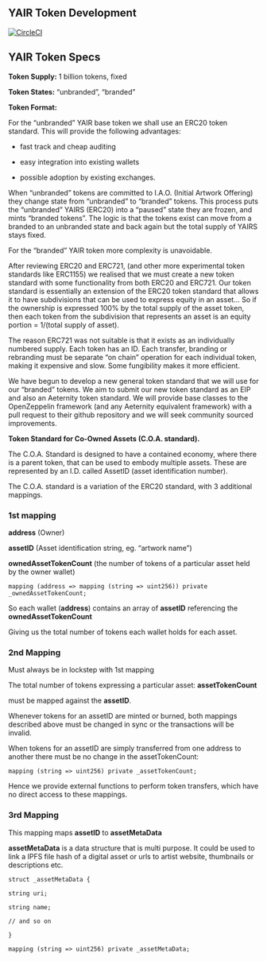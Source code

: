 
## YAIR Token Development

[![CircleCI](https://circleci.com/gh/yairtoken/yair-token.svg?style=svg&circle-token=f533de9156b9356ab04069cb5daf27fb5f8db2d3)](https://circleci.com/gh/yairtoken/yair-token)



## YAIR Token Specs




**Token Supply:** 1 billion tokens, fixed



**Token States:** “unbranded”, “branded”



**Token Format:**



For the “unbranded” YAIR base token we shall use an ERC20 token standard. This will provide the following advantages:

-   fast track and cheap auditing

-   easy integration into existing wallets

-   possible adoption by existing exchanges.




When “unbranded” tokens are committed to I.A.O. (Initial Artwork Offering) they change state from “unbranded” to “branded” tokens. This process puts the “unbranded” YAIRS (ERC20) into a “paused” state they are frozen, and mints “branded tokens”. The logic is that the tokens exist can move from a branded to an unbranded state and back again but the total supply of YAIRS stays fixed.

For the “branded” YAIR token more complexity is unavoidable.

After reviewing ERC20 and ERC721, (and other more experimental token standards like ERC1155) we realised that we must create a new token standard with some functionality from both ERC20 and ERC721. Our token standard is essentially an extension of the ERC20 token standard that allows it to have subdivisions that can be used to express equity in an asset… So if the ownership is expressed 100% by the total supply of the asset token, then each token from the subdivision that represents an asset is an equity portion = 1/(total supply of asset).



The reason ERC721 was not suitable is that it exists as an individually numbered supply. Each token has an ID. Each transfer, branding or rebranding must be separate “on chain” operation for each individual token, making it expensive and slow. Some fungibility makes it more efficient.



We have begun to develop a new general token standard that we will use for our “branded” tokens. We aim to submit our new token standard as an EIP and also an Aeternity token standard. We will provide base classes to the OpenZeppelin framework (and any Aeternity equivalent framework) with a pull request to their github repository and we will seek community sourced improvements.



**Token Standard for Co-Owned Assets (C.O.A. standard).**



The C.O.A. Standard is designed to have a contained economy, where there is a parent token, that can be used to embody multiple assets. These are represented by an I.D. called AssetID (asset identification number).



The C.O.A. standard is a variation of the ERC20 standard, with 3 additional mappings.

### 1st mapping



**address** (Owner)

**assetID** (Asset identification string, eg. “artwork name”)

**ownedAssetTokenCount** (the number of tokens of a particular asset held by the owner wallet)



    mapping (address => mapping (string => uint256)) private _ownedAssetTokenCount;



So each wallet (**address**) contains an array of **assetID** referencing the **ownedAssetTokenCount**



Giving us the total number of tokens each wallet holds for each asset.

### 2nd Mapping

Must always be in lockstep with 1st mapping

The total number of tokens expressing a particular asset: **assetTokenCount**



must be mapped against the **assetID**.



Whenever tokens for an assetID are minted or burned, both mappings described above must be changed in sync or the transactions will be invalid.



When tokens for an assetID are simply transferred from one address to another there must be no change in the assetTokenCount:



    mapping (string => uint256) private _assetTokenCount;



Hence we provide external functions to perform token transfers, which have no direct access to these mappings.

### 3rd Mapping



This mapping maps **assetID** to **assetMetaData**



**assetMetaData** is a data structure that is multi purpose. It could be used to link a IPFS file hash of a digital asset or urls to artist website, thumbnails or descriptions etc.



    struct _assetMetaData {

    string uri;

    string name;

    // and so on

    }

    mapping (string => uint256) private _assetMetaData;
